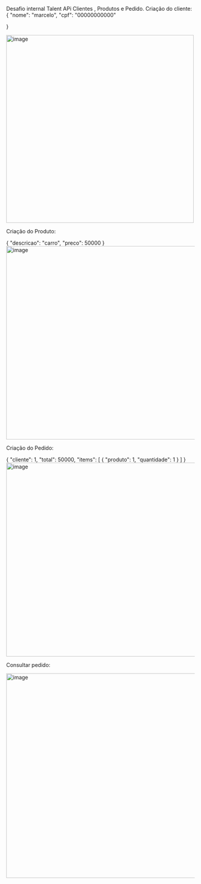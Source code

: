 Desafio internal Talent 
APi Clientes , Produtos e Pedido.
Criação do cliente:
{
    "nome": "marcelo",
    "cpf": "00000000000"
    
}


<img width="501" alt="image" src="https://github.com/adolfobjj/internalTalent/assets/47535842/f184112c-7d71-4082-9efc-9bfdad569787">

Criação do Produto:

{
    "descricao": "carro",
    "preco": 50000
}
<img width="516" alt="image" src="https://github.com/adolfobjj/internalTalent/assets/47535842/771c59e1-db91-44ed-a2a0-7f8c61f4d244">


Criação do Pedido:

{
    "cliente": 1,
    "total": 50000,
    "items": [
        {
            "produto": 1,
            "quantidade": 1
        }
    ]
}
<img width="517" alt="image" src="https://github.com/adolfobjj/internalTalent/assets/47535842/ed6030c1-eb2f-444c-a107-0b70f39d8b18">


Consultar pedido:

<img width="546" alt="image" src="https://github.com/adolfobjj/internalTalent/assets/47535842/30a34593-27e8-4717-b4d0-7e1343421215">

